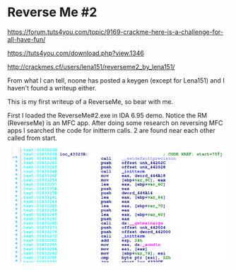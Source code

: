 # Reverse Me #2

https://forum.tuts4you.com/topic/9169-crackme-here-is-a-challenge-for-all-have-fun/

https://tuts4you.com/download.php?view.1346

http://crackmes.cf/users/lena151/reverseme2_by_lena151/

From what I can tell, noone has posted a keygen (except for Lena151) and I haven't found a writeup either.

This is my first writeup of a ReverseMe, so bear with me.

First I loaded the ReverseMe#2.exe in IDA 6.95 demo. Notice the RM (ReverseMe) is an MFC app.
After doing some research on reversing MFC apps I searched the code for initterm calls. 2 are found near each other called from start.

![initterm calls](/reverseme/lena151/reverseme-2/images/initterm.png)
